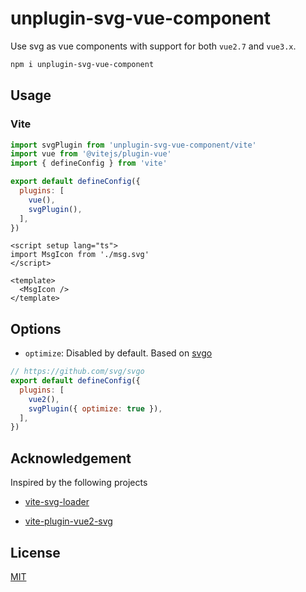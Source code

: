 # unplugin-svg-vue-component

Use svg as vue components with support for both `vue2.7` and `vue3.x`.

```bash
npm i unplugin-svg-vue-component
```

## Usage

### Vite

```js
import svgPlugin from 'unplugin-svg-vue-component/vite'
import vue from '@vitejs/plugin-vue'
import { defineConfig } from 'vite'

export default defineConfig({
  plugins: [
    vue(),
    svgPlugin(),
  ],
})
```

```vue
<script setup lang="ts">
import MsgIcon from './msg.svg'
</script>

<template>
  <MsgIcon />
</template>
```

## Options

- `optimize`: Disabled by default. Based on [svgo](https://github.com/svg/svgo)

```js
// https://github.com/svg/svgo
export default defineConfig({
  plugins: [
    vue2(),
    svgPlugin({ optimize: true }),
  ],
})
```

## Acknowledgement

Inspired by the following projects

- [vite-svg-loader](https://github.com/jpkleemans/vite-svg-loader)

- [vite-plugin-vue2-svg](https://github.com/pakholeung37/vite-plugin-vue2-svg)


## License

[MIT](LICENSE)

